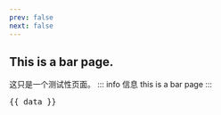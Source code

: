 ```yaml
---
prev: false
next: false
---
```


## This is a bar page.

这只是一个测试性页面。
::: info 信息
this is a bar page
:::

<script setup>
 const data = { hello: 'world' }
</script>

<pre>{{ data }}</pre>